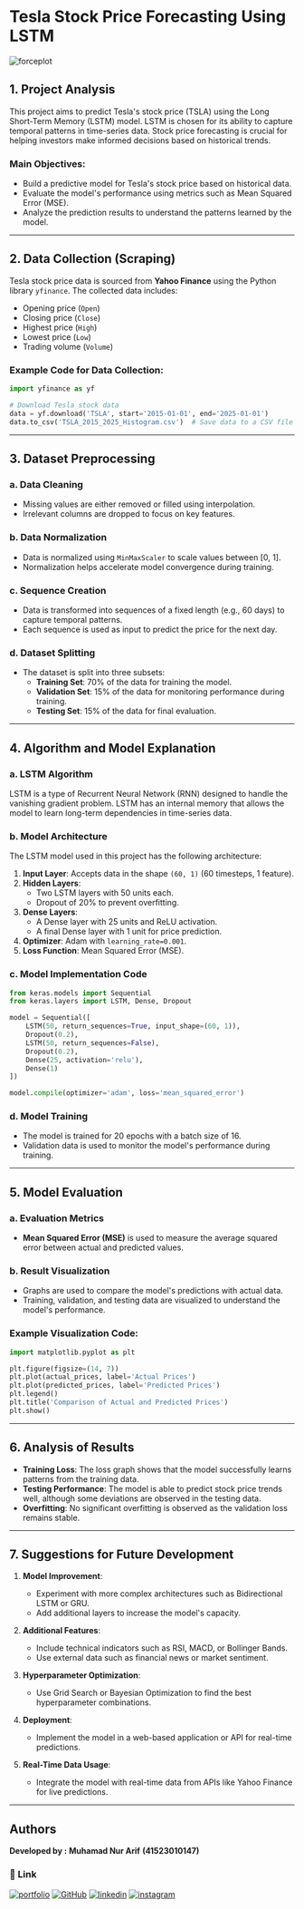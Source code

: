 # Tesla Stock Price Forecasting Using LSTM

![forceplot](https://github.com/user-attachments/assets/29c204b5-7b95-4e92-a363-6ab9ca50b777)

## 1. Project Analysis
This project aims to predict Tesla's stock price (TSLA) using the Long Short-Term Memory (LSTM) model. LSTM is chosen for its ability to capture temporal patterns in time-series data. Stock price forecasting is crucial for helping investors make informed decisions based on historical trends.

### Main Objectives:
- Build a predictive model for Tesla's stock price based on historical data.
- Evaluate the model's performance using metrics such as Mean Squared Error (MSE).
- Analyze the prediction results to understand the patterns learned by the model.

---

## 2. Data Collection (Scraping)
Tesla stock price data is sourced from **Yahoo Finance** using the Python library `yfinance`. The collected data includes:
- Opening price (`Open`)
- Closing price (`Close`)
- Highest price (`High`)
- Lowest price (`Low`)
- Trading volume (`Volume`)

### Example Code for Data Collection:
```python
import yfinance as yf

# Download Tesla stock data
data = yf.download('TSLA', start='2015-01-01', end='2025-01-01')
data.to_csv('TSLA_2015_2025_Histogram.csv')  # Save data to a CSV file
```

---

## 3. Dataset Preprocessing
### a. **Data Cleaning**
- Missing values are either removed or filled using interpolation.
- Irrelevant columns are dropped to focus on key features.

### b. **Data Normalization**
- Data is normalized using `MinMaxScaler` to scale values between [0, 1].
- Normalization helps accelerate model convergence during training.

### c. **Sequence Creation**
- Data is transformed into sequences of a fixed length (e.g., 60 days) to capture temporal patterns.
- Each sequence is used as input to predict the price for the next day.

### d. **Dataset Splitting**
- The dataset is split into three subsets:
  - **Training Set**: 70% of the data for training the model.
  - **Validation Set**: 15% of the data for monitoring performance during training.
  - **Testing Set**: 15% of the data for final evaluation.

---

## 4. Algorithm and Model Explanation
### a. **LSTM Algorithm**
LSTM is a type of Recurrent Neural Network (RNN) designed to handle the vanishing gradient problem. LSTM has an internal memory that allows the model to learn long-term dependencies in time-series data.

### b. **Model Architecture**
The LSTM model used in this project has the following architecture:
1. **Input Layer**: Accepts data in the shape `(60, 1)` (60 timesteps, 1 feature).
2. **Hidden Layers**:
   - Two LSTM layers with 50 units each.
   - Dropout of 20% to prevent overfitting.
3. **Dense Layers**:
   - A Dense layer with 25 units and ReLU activation.
   - A final Dense layer with 1 unit for price prediction.
4. **Optimizer**: Adam with `learning_rate=0.001`.
5. **Loss Function**: Mean Squared Error (MSE).

### c. **Model Implementation Code**
```python
from keras.models import Sequential
from keras.layers import LSTM, Dense, Dropout

model = Sequential([
    LSTM(50, return_sequences=True, input_shape=(60, 1)),
    Dropout(0.2),
    LSTM(50, return_sequences=False),
    Dropout(0.2),
    Dense(25, activation='relu'),
    Dense(1)
])

model.compile(optimizer='adam', loss='mean_squared_error')
```

### d. **Model Training**
- The model is trained for 20 epochs with a batch size of 16.
- Validation data is used to monitor the model's performance during training.

---

## 5. Model Evaluation
### a. **Evaluation Metrics**
- **Mean Squared Error (MSE)** is used to measure the average squared error between actual and predicted values.

### b. **Result Visualization**
- Graphs are used to compare the model's predictions with actual data.
- Training, validation, and testing data are visualized to understand the model's performance.

### Example Visualization Code:
```python
import matplotlib.pyplot as plt

plt.figure(figsize=(14, 7))
plt.plot(actual_prices, label='Actual Prices')
plt.plot(predicted_prices, label='Predicted Prices')
plt.legend()
plt.title('Comparison of Actual and Predicted Prices')
plt.show()
```

---

## 6. Analysis of Results
- **Training Loss**: The loss graph shows that the model successfully learns patterns from the training data.
- **Testing Performance**: The model is able to predict stock price trends well, although some deviations are observed in the testing data.
- **Overfitting**: No significant overfitting is observed as the validation loss remains stable.

---

## 7. Suggestions for Future Development
1. **Model Improvement**:
   - Experiment with more complex architectures such as Bidirectional LSTM or GRU.
   - Add additional layers to increase the model's capacity.

2. **Additional Features**:
   - Include technical indicators such as RSI, MACD, or Bollinger Bands.
   - Use external data such as financial news or market sentiment.

3. **Hyperparameter Optimization**:
   - Use Grid Search or Bayesian Optimization to find the best hyperparameter combinations.

4. **Deployment**:
   - Implement the model in a web-based application or API for real-time predictions.

5. **Real-Time Data Usage**:
   - Integrate the model with real-time data from APIs like Yahoo Finance for live predictions.

---

## **Authors**
**Developed by :**
**Muhamad Nur Arif**
**(41523010147)**

### **🔗 Link**
[![portfolio](https://img.shields.io/badge/my_portfolio-000?style=for-the-badge&logo=ko-fi&logoColor=white)](https://ariftsx.vercel.app/)
[![GitHub](https://img.shields.io/badge/GitHub-100000?style=for-the-badge&logo=github&logoColor=white)](https://github.com/arifsuz)
[![linkedin](https://img.shields.io/badge/LinkedIn-0077B5?style=for-the-badge&logo=linkedin&logoColor=white)](https://www.linkedin.com/in/marif8/)
[![instagram](https://img.shields.io/badge/Instagram-E4405F?style=for-the-badge&logo=instagram&logoColor=white)](https://www.instagram.com/ariftsx/)
